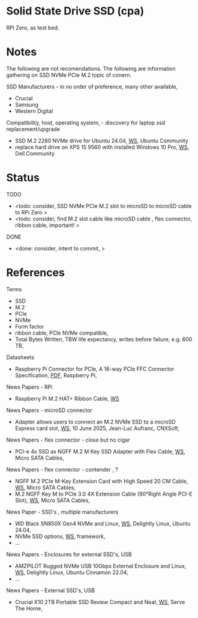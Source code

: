 # Solid State Drive SSD (cpa)

RPi Zero, as test bed.

# Notes

The following are not recomendations. The following are information gathering on SSD NVMe PCIe M.2 topic of conern.

SSD Manufacturers - in no order of preference, many other available, 
* Crucial
* Samsung 
* Western Digital

Compatibility, host, operating system, - discovery for laptop ssd replacement/upgrade
* SSD M.2 2280 NVMe drive for Ubuntu 24.04, [WS](https://discourse.ubuntu.com/t/ssd-m-2-2280-nvme-drive-for-ubuntu-24-04/68002/1), Ubuntu Community
* replace hard drive on XPS 15 9560 with installed Windows 10 Pro, [WS](https://www.dell.com/community/en/conversations/xps/replace-hard-drive-on-xps-15-9560-with-installed-windows-10-pro/68d2de3f8ca2284a249873ae?page=1), Dell Community

# Status
TODO
* <todo: consider, SSD NVMe PCIe M.2 slot to microSD to microSD cable to RPi Zero >
* <todo: consider, find M.2 slot cable like microSD cable , flex connector, ribbon cable, important! >

DONE
* <done: consider, intent to commit, >

# References

Terms
* SSD
* M.2
* PCIe
* NVMe
* Form factor
* ribbon cable, PCIe NVMe compatible, 
* Total Bytes Written, TBW life expectancy, writes before failure, e.g. 600 TB,

Datasheets
* Raspberry Pi Connector for PCIe, A 16-way PCIe FFC Connector Specification, [PDF](https://datasheets.raspberrypi.com/pcie/pcie-connector-standard.pdf), Raspberry Pi, 

News Papers - RPi
* Raspberry Pi M.2 HAT+ Ribbon Cable, [WS](https://forums.raspberrypi.com/viewtopic.php?t=372574&sid=8d5e9bd306227c84372bb0f70582d533)

News Papers - microSD connector
* Adapter allows users to connect an M.2 NVMe SSD to a microSD Express card slot, [WS](https://www.cnx-software.com/2025/06/10/adapter-allows-users-to-connect-an-m-2-nvme-ssd-to-a-microsd-express-card-slot/), 10 June 2025, Jean-Luc Aufranc, CNXSoft, 

News Papers - flex connector - close but no cigar
* PCI-e 4x SSD as NGFF M.2 M Key SSD Adapter with Flex Cable, [WS](https://www.microsatacables.com/pci-e-4x-ssd-as-ngff-m-2-m-key-ssd-adapter-with-flex-cable-m2-1171-4x), Micro SATA Cables, 

News Papers - flex connector - contender , ?
* NGFF M.2 PCIe M-Key Extension Card with High Speed 20 CM Cable, [WS](https://www.microsatacables.com/ngff-m-2-pcie-m-key-extension-card-with-high-speed-20-cm-cable), Micro SATA Cables, 
* M.2 NGFF Key M to PCIe 3.0 4X Extension Cable (90°Right Angle PCI-E Slot), [WS](https://www.microsatacables.com/m-2-ngff-key-m-to-pcie-3-0-4x-extension-cable-90-right-angle-pci-e-slot), Micro SATA Cables, 

News Paper - SSD's , multiple manufacturers
* WD Black SN850X Gen4 NVMe and Linux, [WS](https://delightlylinux.wordpress.com/2024/05/09/wd-black-sn850x-gen4-nvme-and-linux/), Delightly Linux, Ubuntu 24.04, 
* NVMe SSD options, [WS](https://community.frame.work/t/nvme-ssd-options/864?u=codeasm), framework, 
* ...

News Papers - Enclosures for external SSD's, USB
* AMZPILOT Rugged NVMe USB 10Gbps External Enclosure and Linux, [WS](https://delightlylinux.wordpress.com/2023/11/10/amzpilot-rugged-nvme-usb-10gbps-external-enclosure-and-linux/), Delightly Linux, Ubuntu Cinnamon 22.04, 
* ...

News Papers - External SSD's, USB
* Crucial X10 2TB Portable SSD Review Compact and Neat, [WS](https://www.servethehome.com/crucial-x10-2tb-portable-ssd-review-compact-and-neat/), Serve The Home, 

